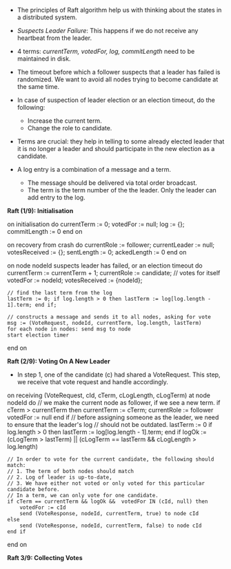 * The principles of Raft algorithm help us with thinking about the states in a distributed system.

* *Suspects Leader Failure*: This happens if we do not receive any heartbeat from the leader.

* 4 terms: *currentTerm, votedFor, log, commitLength* need to be maintained in disk.
* The timeout before which a follower suspects that a leader has failed is randomized. We want to avoid all nodes trying to become candidate at the same time.

* In case of suspection of leader election or an election timeout, do the following:
    * Increase the current term.
    * Change the role to candidate.

* Terms are crucial: they help in telling to some already elected leader that it is no longer a leader and should participate in the new election as a candidate.

* A log entry is a combination of a message and a term. 
    * The message should be delivered via total order broadcast.
    * The term is the term number of the the leader. Only the leader can add entry to the log.

**Raft (1/9): Initialisation**

on initialisation do
    currentTerm := 0; votedFor := null; log := {}; commitLength := 0
end on

on recovery from crash do
    currentRole := follower; currentLeader := null; votesReceived := {}; sentLength := 0; ackedLength := 0
end on

on node nodeId suspects leader has failed, or an election timeout do
    currentTerm := currentTerm + 1;
    currentRole := candidate;
    // votes for itself
    votedFor := nodeId; votesReceived := {nodeId};
    
    // find the last term from the log
    lastTerm := 0; if log.length > 0 then lastTerm := log[log.length - 1].term; end if;
    
    // constructs a message and sends it to all nodes, asking for vote
    msg := (VoteRequest, nodeId, currentTerm, log.length, lastTerm)
    for each node in nodes: send msg to node
    start election timer
end on

**Raft (2/9): Voting On A New Leader**

* In step 1, one of the candidate (c) had shared a VoteRequest. This step, we receive that vote request and handle accordingly.

on receiving (VoteRequest, cId, cTerm, cLogLength, cLogTerm)
        at node nodeId do
    // we make the current node as follower, if we see a new term.
    if cTerm > currentTerm then
        currentTerm := cTerm; currentRole := follower
        votedFor := null
    end if
    // before assigning someone as the leader, we need to ensure that the leader's log
    // should not be outdated.
    lastTerm := 0
    if log.length > 0 then lastTerm := log[log.length - 1].term; end if
    logOk := (cLogTerm > lastTerm) || 
        (cLogTerm == lastTerm && cLogLength > log.length)

    // In order to vote for the current candidate, the following should match:
    // 1. The term of both nodes should match
    // 2. Log of leader is up-to-date,
    // 3. We have either not voted or only voted for this particular candidate before.
    // In a term, we can only vote for one candidate. 
    if cTerm == currentTerm && logOk &&  votedFor IN (cId, null) then
        votedFor := cId
        send (VoteResponse, nodeId, currentTerm, true) to node cId
    else
        send (VoteResponse, nodeId, currentTerm, false) to node cId
    end if
end on

**Raft 3/9: Collecting Votes**